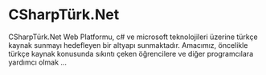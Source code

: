 # CSharpTürk.Net

CSharpTürk.Net Web Platformu, c# ve microsoft teknolojileri üzerine türkçe kaynak sunmayı hedefleyen bir altyapı sunmaktadır.
Amacımız, öncelikle türkçe kaynak konusunda sıkıntı çeken öğrencilere ve diğer programcılara yardımcı olmak ...
